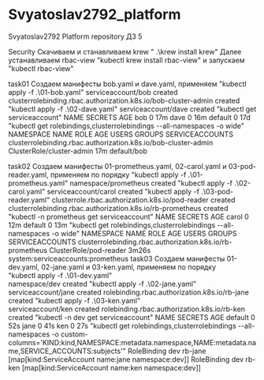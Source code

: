 # Svyatoslav2792_platform
Svyatoslav2792 Platform repository
ДЗ 5

Security
    Скачиваем и станавливаем krew " .\krew install krew"
    Далее устанавливаем rbac-view "kubectl krew install rbac-view" и запускаем "kubectl rbac-view"
    
   task01
        Создаем манифесты bob.yaml и dave.yaml, применяем  "kubectl apply -f .\01-bob.yaml"
              serviceaccount/bob created
              clusterrolebinding.rbac.authorization.k8s.io/bob-cluster-admin created
        "kubectl apply -f .\02-dave.yaml"
              serviceaccount/dave created
        "kubectl get serviceaccount"
            NAME      SECRETS   AGE
            bob       0         17m
            dave      0         16m
            default   0         17d
        "kubectl get rolebindings,clusterrolebindings --all-namespaces -o wide"
            NAMESPACE   NAME                                                           ROLE                      AGE USERS GROUPS SERVICEACCOUNTS
                        clusterrolebinding.rbac.authorization.k8s.io/bob-cluster-admin ClusterRole/cluster-admin 17m              default/bob
        
   task02
        Создаем манифесты 01-prometheus.yaml, 02-carol.yaml и 03-pod-reader.yaml, применяем по порядку
         "kubectl apply -f .\01-prometheus.yaml"
            namespace/prometheus created
         "kubectl apply -f .\02-carol.yaml"
            serviceaccount/carol created
         "kubectl apply -f .\03-pod-reader.yaml"
            clusterrole.rbac.authorization.k8s.io/pod-reader created
            clusterrolebinding.rbac.authorization.k8s.io/rb-prometheus created
         "kubectl -n prometheus get serviceaccount"
             NAME      SECRETS   AGE
             carol     0         12m
             default   0         13m
         "kubectl get rolebindings,clusterrolebindings --all-namespaces -o wide"
             NAMESPACE   NAME                                                       ROLE                   AGE   USERS GROUPS                            SERVICEACCOUNTS
                         clusterrolebinding.rbac.authorization.k8s.io/rb-prometheus ClusterRole/pod-reader 3m26s       system:serviceaccounts:prometheus
   task03
         Создаем манифесты 01-dev.yaml, 02-jane.yaml и 03-ken.yaml, применяем по порядку  
            "kubectl apply -f .\01-dev.yaml"  
                namespace/dev created
            "kubectl apply -f .\02-jane.yaml"  
                serviceaccount/jane created
                rolebinding.rbac.authorization.k8s.io/rb-jane created
            "kubectl apply -f .\03-ken.yaml"  
                serviceaccount/ken created
                rolebinding.rbac.authorization.k8s.io/rb-ken created
            "kubectl -n dev get serviceaccount"
                NAME      SECRETS   AGE
                default   0         52s
                jane      0         41s
                ken       0         27s
            "kubectl get rolebindings,clusterrolebindings --all-namespaces -o custom-columns='KIND:kind,NAMESPACE:metadata.namespace,NAME:metadata.name,SERVICE_ACCOUNTS:subjects'"
                RoleBinding          dev              rb-jane                                                [map[kind:ServiceAccount name:jane namespace:dev]]
                RoleBinding          dev              rb-ken                                                 [map[kind:ServiceAccount name:ken namespace:dev]]
            
